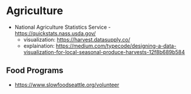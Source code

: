 
# Agriculture

* National Agriculture Statistics Service - https://quickstats.nass.usda.gov/
  * visualization: https://harvest.datasupply.co/
  * explaination: https://medium.com/typecode/designing-a-data-visualization-for-local-seasonal-produce-harvests-12f8b689b584

## Food Programs
* https://www.slowfoodseattle.org/volunteer